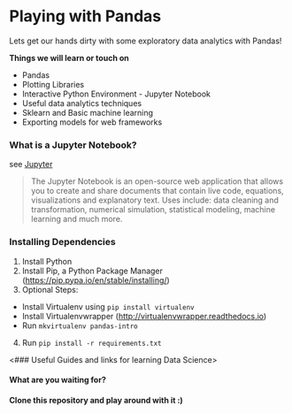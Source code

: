 # Playing with Pandas
Lets get our hands dirty with some exploratory data analytics with Pandas! 

__Things we will learn or touch on__

* Pandas
* Plotting Libraries
* Interactive Python Environment - Jupyter Notebook
* Useful data analytics techniques
* Sklearn and Basic machine learning
* Exporting models for web frameworks


### What is a Jupyter Notebook?
see [Jupyter](http://jupyter.org/)

> The Jupyter Notebook is an open-source web application that allows you to create and share documents that contain live code, equations, visualizations and explanatory text. Uses include: data cleaning and transformation, numerical simulation, statistical modeling, machine learning and much more.


### Installing Dependencies

1. Install Python
2. Install Pip, a Python Package Manager (https://pip.pypa.io/en/stable/installing/)
3. Optional Steps:
  - Install Virtualenv using ```pip install virtualenv```
  - Install Virtualenvwrapper (http://virtualenvwrapper.readthedocs.io)
  - Run ```mkvirtualenv pandas-intro```
4. Run ```pip install -r requirements.txt```


<### Useful Guides and links for learning Data Science>

<To be added>


#### What are you waiting for? 

#### Clone this repository and play around with it :)
